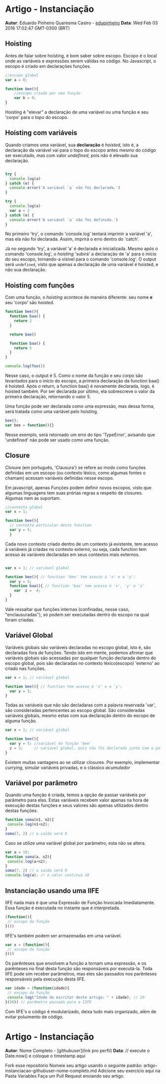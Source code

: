 # Artigo - Instanciação
**Autor**: Eduardo Pinheiro Quaresma Castro - [edupinheiro](https://github.com/edupinheiro)
**Data**: Wed Feb 03 2016 17:02:47 GMT-0300 (BRT)

## Hoisting

Antes de falar sobre hoisting, é bom saber sobre escopo.
Escopo é o local onde as variáveis e expressões serem válidas no código. No Javascript, o escopo é criado em declarações funções.
```js
//escopo global
var a = 0;

function bee(){
    //escopo criado por uma função
    var b = 0;
}
```

Hoisting é "elevar" a declaração de uma variável ou uma função e seu 'corpo' para o topo do escopo.

## Hoisting com variáveis
Quando criamos uma variável, sua **declaração** é *hoisted*, isto é, a declaração da variável vai para o topo do escopo antes mesmo do código ser executado, mas com valor *undefined*, pois não é elevado sua declaração.

```js

try {
  console.log(a)
} catch (e) {
  console.error('A variável `a` não foi declarada.')
}

try {
  console.log(a)
  var a = 2
} catch (e) {
  console.error('A variável `a` não foi definida.')
}
```
No primeiro 'try', o comando 'console.log' tentará imprimir a variável 'a', mas ela não foi declarada. Assim, imprirá o erro dentro do 'catch'.

Já no segundo 'try', a variável 'a' é declarada e inicializada. Mesmo após o comando 'console.log', o *hoisting* 'subirá' a declaração de 'a' para o início do seu escopo, tornando-a visível para o comando 'console.log'. O output será <code>undefined</code>, visto que apenas a declaração de uma variável é hoisted, e não sua declaração.

## Hoisting com funções
Com uma função, o *hoisting* acontece de maneira diferente: seu nome **e** seu 'corpo' são *hoisted*.
```js
function bee(){
  function baa() {
    return 2
  }

  return bae()

  function baa() {
    return 5
  }
}

console.log(foo())
```
Nesse caso, o output é 5. Como o nome da função e seu corpo são levantados para o início do escopo, a primeira declaração da function baa() é hoisted. Após o return, a function baa() é novamente declarada, logo, é hoisted também. Por ser declarada por último, ela sobrescreve o valor da primeira declaração, retornando o valor 5.

Uma função pode ser declarada como uma expressão, mas dessa forma, será tratada como uma variável pelo hoisting.
```js
bee();
var bee = function(){}
```
Nesse exemplo, será retornado um erro do tipo 'TypeError', avisando que 'undefined' não pode ser usado como uma função.

## Closure

Closure (em português, 'Clausura') se refere ao modo como funções definidas em um escopo (ou contexto léxico, como algumas fontes o chamam) acessam variáveis definidas nesse escopo.

Em javascript, apenas Funções podem definir novos escopos, visto que algumas linguagens tem suas prórias regras a respeito de closures. Algumas nem as suportam.
```js
//contexto global
var x = 1;

function bee(){
  // contexto particular desta function
  var y = 5;
  }
```
Cada novo contexto criado dentro de um contexto já existente, tem acesso à variáveis já criadas no contexto externo, ou seja, cada function tem acesso às variáveis declaradas em seus contextos mais externos.
```js

var x = 1; // variável global

function bee(){ // function 'bee' tem acesso à 'x' e a 'y';
  var y = 5;
  function baa(){ // function 'baa' tem acesso à 'x', 'y' e 'z'
    var  z =  4;
  }
}
```
Vale ressaltar que funções internas (confinadas, nesse caso, "enclausuradas"), só podem ser executadas dentro do escopo na qual foram criadas.

## Variável Global
Variáveis globais são variáveis declaradas no escopo global, isto é, são declaradas fora de funções. Tendo isto em mente, podemos afirmar que variáveis globais são acessadas por qualquer função declarada dentro do escopo global, pois são declaradas no contexto léxico(escopo) 'externo' ao criado nas funções.

```js
var x = 1; // variável global

function bee(){ // function tem acesso à 'x' e a 'y';
  var y = 5;
}
```

Todas as variáveis que não são decladaras com a palavra reservada 'var', são consideradas pertencentes ao escopo global. São consideradas variáveis globais, mesmo estas com sua declaração dentro do escopo de alguma função.
```js
var x = 1; // variável global

function bee(){
  var y = 5; //variável da função 'bee'
  z = 3;     // variável global, pois não foi declarada junto com a palavra reservada 'var'
}
```

Existem muitas vantagens ao se utilizar closures. Por exemplo, implementar *currying*, simular variáveis privadas, e o clássico *acumulador*
## Variável por parâmetro
Quando uma função é criada, temos a opção de passar variáveis por parâmetro para elas. Estas variáveis recebem valor apenas na hora de execução destas funções e seus valores são apenas utilizados dentro destas funções.
```js
function soma(n1, n2){
 console.log(n1+n2);
}
soma(7, 2) // a saída será 9
```

Caso se utilize uma variável global por parâmetro, esta não se altera.
```js
var a = 10;
function soma(a, n2){
 console.log(a+n2);
}
soma(7, 2) // a saída será 9
console.log(a); // o valor continua 10
```

## Instanciação usando uma IIFE
IIFE nada mais é que uma Expressão de Função Invocada Imediatamente. Essa função é executada no instante que é interpretada.
```js
(function(){
 // escopo da função
}())
```

IIFE's também podem ser armazenadas em uma variável.
```js
var x = (function(){
 // escopo da função
}())
```

Os parênteses que envolvem a função a tornam uma expressão, e os parênteses no final desta função são responsáveis por executá-la.
Toda IIFE pode sim receber parâmetros, mas eles são passados nos parênteses responsáveis pela execução desta IIFE.
```js
var idade = (function(idade){
 // escopo da função
 console.log("Idade do escritor deste artigo: " + idade); // 20
}(20)) // parâmetro passado para a IIFE
```

Com IIFE's o código é modularizado, deixa tudo mais organizado, além de evitar poluimento de código.

# Artigo - Instanciação
**Autor**: Nome Completo - [githubuser](link pro perfil)
**Data**: // execute o Date.now() e coloque o timestamp aqui

Fork esse repositório
Nomeie seu artigo usando o seguinte padrão: artigo-instanciacao-githubuser-nome-completo.md
Adicione seu exercício aqui na Pasta Variables
Faça um Pull Request enviando seu artigo.